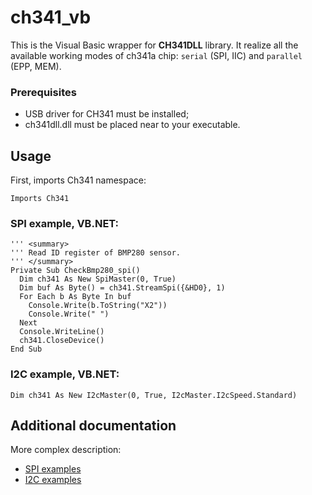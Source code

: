 # ch341_vb

This is the Visual Basic wrapper for **CH341DLL** library.
It realize all the available working modes of ch341a chip: `serial` (SPI, IIC) and `parallel` (EPP, MEM).

### Prerequisites

- USB driver for CH341 must be installed;
- ch341dll.dll must be placed near to your executable.

## Usage

First, imports Ch341 namespace:

```
Imports Ch341
```

### SPI example, VB.NET:

```
''' <summary>
''' Read ID register of BMP280 sensor.
''' </summary>
Private Sub CheckBmp280_spi()        
  Dim ch341 As New SpiMaster(0, True)
  Dim buf As Byte() = ch341.StreamSpi({&HD0}, 1)
  For Each b As Byte In buf
    Console.Write(b.ToString("X2"))
    Console.Write(" ")
  Next
  Console.WriteLine()
  ch341.CloseDevice()
End Sub
```
  
### I2C example, VB.NET:

```
Dim ch341 As New I2cMaster(0, True, I2cMaster.I2cSpeed.Standard)
```

## Additional documentation

More complex description:
- [SPI examples](https://soltau.ru/index.php/themes/dev/item/514-realizatsiya-interfejsa-spi-s-pomoshchyu-biblioteki-ch341dll-na-vb-net)
- [I2C examples](https://soltau.ru/index.php/themes/dev/item/512-realizatsiya-interfejsa-i2c-s-pomoshchyu-biblioteki-ch341dll-na-vb-net)
